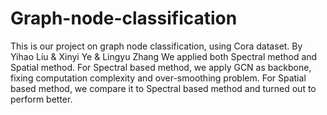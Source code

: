 # Graph-node-classification
This is our project on graph node classification, using Cora dataset.
By Yihao Liu & Xinyi Ye & Lingyu Zhang
We applied both Spectral method and Spatial method.
For Spectral based method, we apply GCN as backbone, fixing computation complexity and over-smoothing problem.
For Spatial based method, we compare it to Spectral based method and turned out to perform better.

